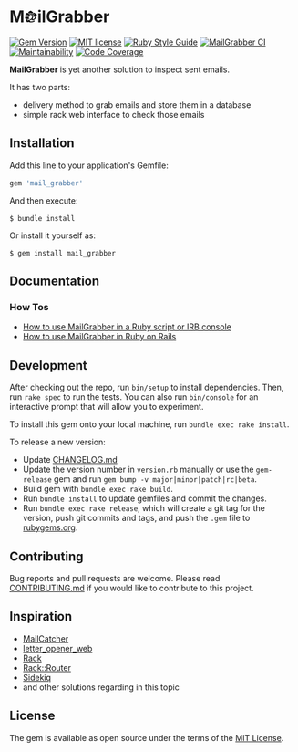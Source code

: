 # M<img src="https://raw.githubusercontent.com/MailToolbox/mail_grabber/main/images/mail_grabber515x500.png" height="22" />ilGrabber

[![Gem Version](https://badge.fury.io/rb/mail_grabber.svg)](https://badge.fury.io/rb/mail_grabber)
[![MIT license](https://img.shields.io/badge/license-MIT-brightgreen)](https://github.com/MailToolbox/mail_grabber/blob/main/LICENSE.txt)
[![Ruby Style Guide](https://img.shields.io/badge/code_style-rubocop-brightgreen.svg)](https://github.com/rubocop-hq/rubocop)
[![MailGrabber CI](https://github.com/MailToolbox/mail_grabber/actions/workflows/mail_grabber_ci.yml/badge.svg)](https://github.com/MailToolbox/mail_grabber/actions/workflows/mail_grabber_ci.yml)
[![Maintainability](https://qlty.sh/gh/MailToolbox/projects/mail_grabber/maintainability.svg)](https://qlty.sh/gh/MailToolbox/projects/mail_grabber)
[![Code Coverage](https://qlty.sh/gh/MailToolbox/projects/mail_grabber/coverage.svg)](https://qlty.sh/gh/MailToolbox/projects/mail_grabber)

**MailGrabber** is yet another solution to inspect sent emails.

It has two parts:
- delivery method to grab emails and store them in a database
- simple rack web interface to check those emails

## Installation

Add this line to your application's Gemfile:

```ruby
gem 'mail_grabber'
```

And then execute:

    $ bundle install

Or install it yourself as:

    $ gem install mail_grabber

## Documentation

### How Tos

- [How to use MailGrabber in a Ruby script or IRB console](https://github.com/MailToolbox/mail_grabber/blob/main/docs/usage_in_script_or_console.md)
- [How to use MailGrabber in Ruby on Rails](https://github.com/MailToolbox/mail_grabber/blob/main/docs/usage_in_ruby_on_rails.md)

## Development

After checking out the repo, run `bin/setup` to install dependencies. Then, run `rake spec` to run the tests. You can also run `bin/console` for an interactive prompt that will allow you to experiment.

To install this gem onto your local machine, run `bundle exec rake install`.

To release a new version:

- Update [CHANGELOG.md](https://github.com/MailToolbox/mail_grabber/blob/main/CHANGELOG.md)
- Update the version number in `version.rb` manually or use the `gem-release` gem and run `gem bump -v major|minor|patch|rc|beta`.
- Build gem with `bundle exec rake build`.
- Run `bundle install` to update gemfiles and commit the changes.
- Run `bundle exec rake release`, which will create a git tag for the version, push git commits and tags, and push the `.gem` file to [rubygems.org](https://rubygems.org).

## Contributing

Bug reports and pull requests are welcome. Please read [CONTRIBUTING.md](https://github.com/MailToolbox/mail_grabber/blob/main/CONTRIBUTING.md) if you would like to contribute to this project.

## Inspiration

- [MailCatcher](https://github.com/sj26/mailcatcher)
- [letter_opener_web](https://github.com/fgrehm/letter_opener_web)
- [Rack](https://github.com/rack/rack)
- [Rack::Router](https://github.com/pjb3/rack-router)
- [Sidekiq](https://github.com/mperham/sidekiq)
- and other solutions regarding in this topic

## License

The gem is available as open source under the terms of the [MIT License](https://github.com/MailToolbox/mail_grabber/blob/main/LICENSE.txt).
